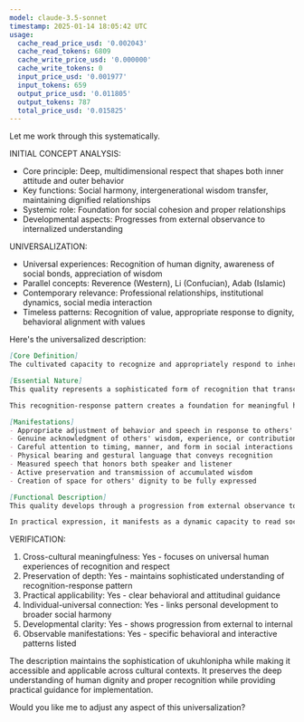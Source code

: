 ```yaml
---
model: claude-3.5-sonnet
timestamp: 2025-01-14 18:05:42 UTC
usage:
  cache_read_price_usd: '0.002043'
  cache_read_tokens: 6809
  cache_write_price_usd: '0.000000'
  cache_write_tokens: 0
  input_price_usd: '0.001977'
  input_tokens: 659
  output_price_usd: '0.011805'
  output_tokens: 787
  total_price_usd: '0.015825'
---
```


Let me work through this systematically.

INITIAL CONCEPT ANALYSIS:
- Core principle: Deep, multidimensional respect that shapes both inner attitude and outer behavior
- Key functions: Social harmony, intergenerational wisdom transfer, maintaining dignified relationships
- Systemic role: Foundation for social cohesion and proper relationships
- Developmental aspects: Progresses from external observance to internalized understanding

UNIVERSALIZATION:
- Universal experiences: Recognition of human dignity, awareness of social bonds, appreciation of wisdom
- Parallel concepts: Reverence (Western), Li (Confucian), Adab (Islamic)
- Contemporary relevance: Professional relationships, institutional dynamics, social media interaction
- Timeless patterns: Recognition of value, appropriate response to dignity, behavioral alignment with values

Here's the universalized description:

```markdown
[Core Definition]
The cultivated capacity to recognize and appropriately respond to inherent dignity, wisdom, and value in others, manifesting through both internal attitude and external behavior. This recognition shapes conduct, fosters harmony, and deepens understanding of human relationships and social bonds.

[Essential Nature]
This quality represents a sophisticated form of recognition that transcends mere politeness or social convention. It embodies the developed ability to perceive genuine worth in others and respond with appropriate acknowledgment through attitude, behavior, and interaction. Operating at multiple levels - from immediate interpersonal encounters to broader social relationships - it combines deep insight with practical expression.

This recognition-response pattern creates a foundation for meaningful human interaction, enabling both personal growth and social harmony. It particularly shines in its capacity to bridge generations, preserve wisdom, and maintain the dignity of human relationships across different social contexts.

[Manifestations]
- Appropriate adjustment of behavior and speech in response to others' presence and status
- Genuine acknowledgment of others' wisdom, experience, or contribution
- Careful attention to timing, manner, and form in social interactions
- Physical bearing and gestural language that conveys recognition
- Measured speech that honors both speaker and listener
- Active preservation and transmission of accumulated wisdom
- Creation of space for others' dignity to be fully expressed

[Functional Description]
This quality develops through a progression from external observance to internal realization. Initially learned through social guidance and modeling, it gradually deepens into genuine recognition of human dignity and worth. This internalization process transforms mechanical politeness into authentic appreciation, creating a natural alignment between inner recognition and outer expression. The quality becomes increasingly refined through conscious practice and reflection on human relationships.

In practical expression, it manifests as a dynamic capacity to read social situations and respond appropriately, maintaining harmony while preserving individual dignity. This response pattern creates spaces where wisdom can be shared, relationships can deepen, and mutual understanding can flourish. It particularly excels in managing complex social dynamics, facilitating intergenerational relationships, and maintaining institutional integrity through appropriate recognition patterns.
```

VERIFICATION:
1. Cross-cultural meaningfulness: Yes - focuses on universal human experiences of recognition and respect
2. Preservation of depth: Yes - maintains sophisticated understanding of recognition-response pattern
3. Practical applicability: Yes - clear behavioral and attitudinal guidance
4. Individual-universal connection: Yes - links personal development to broader social harmony
5. Developmental clarity: Yes - shows progression from external to internal
6. Observable manifestations: Yes - specific behavioral and interactive patterns listed

The description maintains the sophistication of ukuhlonipha while making it accessible and applicable across cultural contexts. It preserves the deep understanding of human dignity and proper recognition while providing practical guidance for implementation.

Would you like me to adjust any aspect of this universalization?